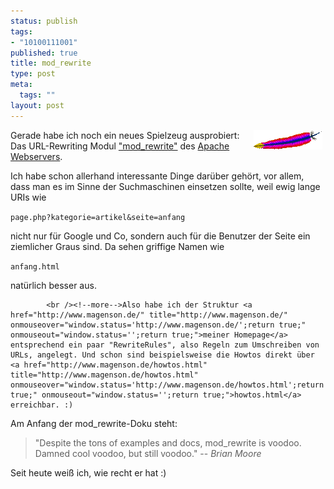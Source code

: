 ```yaml
--- 
status: publish
tags: 
- "10100111001"
published: true
title: mod_rewrite
type: post
meta: 
  tags: ""
layout: post
---
```

<img width="110" height="31" border="0" hspace="5" align="right" src="/media/wp/logos/apache.serendipityThumb.gif" alt=""  />Gerade habe ich noch ein neues Spielzeug ausprobiert: Das URL-Rewriting Modul <a href="http://httpd.apache.org/docs-2.0/mod/mod_rewrite.html" title="http://httpd.apache.org/docs-2.0/mod/mod_rewrite.html" onmouseover="window.status='http://httpd.apache.org/docs-2.0/mod/mod_rewrite.html';return true;" onmouseout="window.status='';return true;">"mod_rewrite"</a> des <a href="http://www.apache.org/" title="http://www.apache.org/" onmouseover="window.status='http://www.apache.org/';return true;" onmouseout="window.status='';return true;">Apache Webservers</a>.

Ich habe schon allerhand interessante Dinge darüber gehört, vor allem, dass man es im Sinne der Suchmaschinen einsetzen sollte, weil ewig lange URIs wie

<code>page.php?kategorie=artikel&seite=anfang</code>

nicht nur für Google und Co, sondern auch für die Benutzer der Seite ein ziemlicher Graus sind. Da sehen griffige Namen wie

<code>anfang.html</code>

natürlich besser aus.

            <br /><!--more-->Also habe ich der Struktur <a href="http://www.magenson.de/" title="http://www.magenson.de/" onmouseover="window.status='http://www.magenson.de/';return true;" onmouseout="window.status='';return true;">meiner Homepage</a> entsprechend ein paar "RewriteRules", also Regeln zum Umschreiben von URLs, angelegt. Und schon sind beispielsweise die Howtos direkt über <a href="http://www.magenson.de/howtos.html" title="http://www.magenson.de/howtos.html" onmouseover="window.status='http://www.magenson.de/howtos.html';return true;" onmouseout="window.status='';return true;">howtos.html</a> erreichbar. :)

Am Anfang der mod_rewrite-Doku steht:
<blockquote>"Despite the tons of examples and docs, mod_rewrite is voodoo. Damned cool voodoo, but still voodoo."
-- <i>Brian Moore</i></blockquote>
Seit heute weiß ich, wie recht er hat :)
